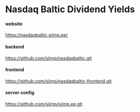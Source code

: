 # Nasdaq Baltic Dividend Yields

#### website  
https://nasdaqbaltic.siimp.ee/
#### backend
https://github.com/siimp/nasdaqbaltic.git
#### frontend
https://github.com/siimp/nasdaqbaltic-frontend.git
#### server config
https://github.com/siimp/siimp.ee.git
